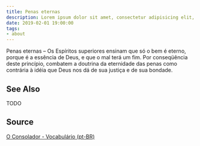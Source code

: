 ```yaml
---
title: Penas eternas
description: Lorem ipsum dolor sit amet, consectetur adipisicing elit, sed do eiusmod tempor incididunt ut labore et dolore magna aliqua.  TODO
date: 2019-02-01 19:00:00
tags:
- about
---
```


Penas eternas – Os Espíritos superiores ensinam que só o bem é eterno, porque é a essência de Deus, e que o mal terá um fim. Por conseqüência deste princípio, combatem a doutrina da eternidade das penas como contrária à idéia que Deus nos dá de sua justiça e de sua bondade.


## See Also
TODO

## Source
[O Consolador - Vocabulário (pt-BR)](http://www.oconsolador.com.br/linkfixo/vocabulario/principal.html)
